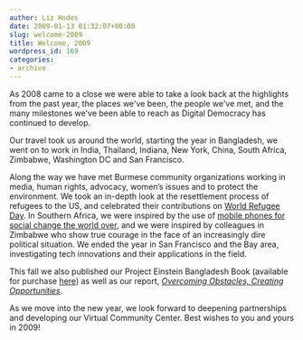 ```yaml
---
author: Liz Hodes
date: 2009-01-13 01:32:07+00:00
slug: welcome-2009
title: Welcome, 2009
wordpress_id: 169
categories:
- archive
---
```


As 2008 came to a close we were able to take a look back at the highlights from the past year, the places we've been, the people we've met, and the many milestones we've been able to reach as Digital Democracy has continued to develop.

Our travel took us around the world, starting the year in Bangladesh, we went on to work in India, Thailand, Indiana, New York, China, South Africa, Zimbabwe, Washington DC and San Francisco.

Along the way we have met Burmese community organizations working in media, human rights, advocacy, women’s issues and to protect the environment. We took an in-depth look at the resettlement process of refugees to the US, and celebrated their contributions on [World Refugee Day](http://www.dtwo.org/2008/06/20/world-refugee-day/).  In Southern Africa, we were inspired by the use of [mobile phones for social change the world over](http://www.mobileactive08.org), and we were inspired by colleagues in Zimbabwe who show true courage in the face of an increasingly dire political situation. We ended the year in San Francisco and the Bay area, investigating tech innovations and their applications in the field.

This fall we also published our Project Einstein Bangladesh Book (available for purchase [here](http://www.dtwo.org/products/)) as well as our report, [_Overcoming Obstacles, Creating Opportunities_](http://www.dtwo.org/2008/11/20/thailand-report-launch/).

As we move into the new year, we look forward to deepening partnerships and developing our Virtual Community Center. Best wishes to you and yours in 2009!
